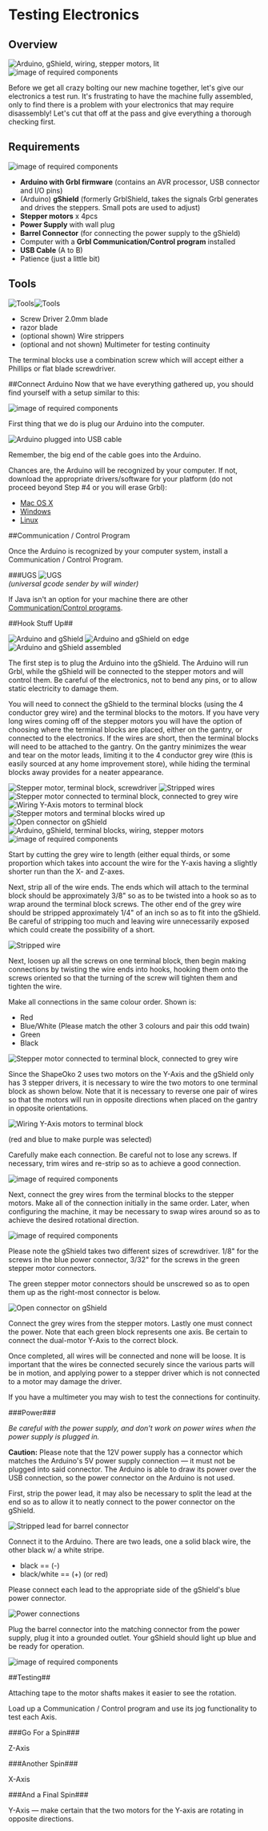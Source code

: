 # Testing Electronics
## Overview
![Arduino, gShield, wiring, stepper motors, lit](tPictures/so_e_arduino_wired_li_2.jpg) ![image of required components](tPictures/so_electronics_parts_2.jpg)

Before we get all crazy bolting our new machine together, let's give our electronics a test run. It's frustrating to have the machine fully assembled, only to find there is a problem with your electronics that may require disassembly! Let's cut that off at the pass and give everything a thorough checking first.

## Requirements

![image of required components](tPictures/so_electronics_parts_4.jpg) 

* **Arduino with Grbl firmware** (contains an AVR processor, USB connector and I/O pins)
* (Arduino) **gShield** (formerly GrblShield, takes the signals Grbl generates and drives the steppers. Small pots are used to adjust)
* **Stepper motors** x 4pcs
* **Power Supply** with wall plug
* **Barrel Connector** (for connecting the power supply to the gShield)
* Computer with a **Grbl Communication/Control program** installed
* **USB Cable** (A to B)
* Patience (just a little bit)

## Tools

![Tools](tPictures/e_test_tools_1.jpg)![Tools](tPictures/e_test_tools_2.jpg)
* Screw Driver 2.0mm blade
* razor blade
* (optional shown) Wire strippers
* (optional and not shown) Multimeter for testing continuity


The terminal blocks use a combination screw which will accept either a Phillips or flat blade screwdriver.


##Connect Arduino
Now that we have everything gathered up, you should find yourself with a setup similar to this:

![image of required components](tPictures/so_electronics_parts_4.jpg)  

First thing that we do is plug our Arduino into the computer.

![Arduino plugged into USB cable](tPictures/so_e_arduino_lit_4.jpg)

Remember, the big end of the cable goes into the Arduino. 

Chances are, the Arduino will be recognized by your computer. 
If not, download the appropriate drivers/software for your platform (do not proceed beyond Step #4 or you will erase Grbl):

* [Mac OS X](http://arduino.cc/en/Guide/MacOSX#toc2)
* [Windows](http://arduino.cc/en/Guide/Windows#toc2)
* [Linux]([http://playground.arduino.cc/Learning/Linux)

##Communication / Control Program

Once the Arduino is recognized by your computer system, install a Communication / Control Program.

###UGS
![UGS](tPictures/ugs1.png)  
*(universal gcode sender by will winder)*

If Java isn't an option for your machine there are other [Communication/Control programs](http://www.shapeoko.com/wiki/index.php/Communication_/_Control).

##Hook Stuff Up##

![Arduino and gShield](tPictures/so_e_arduino_gshield_2.jpg) ![Arduino and gShield on edge](tPictures/so_e_arduino_gshield_oe_2.jpg) ![Arduino and gShield assembled](tPictures/so_e_arduino_gshield_aa_2.jpg)

The first step is to plug the Arduino into the gShield. The Arduino will run Grbl, while the gShield will be connected to the stepper motors and will control them. Be careful of the electronics, not to bend any pins, or to allow static electricity to damage them.

You will need to connect the gShield to the terminal blocks (using the 4 conductor grey wire) and the terminal blocks to the motors. If you have very long wires coming off of the stepper motors you will have the option of choosing where the terminal blocks are placed, either on the gantry, or connected to the electronics. If the wires are short, then the terminal blocks will need to be attached to the gantry. On the gantry minimizes the wear and tear on the motor leads, limiting it to the 4 conductor grey wire (this is easily sourced at any home improvement store), while hiding the terminal blocks away provides for a neater appearance.

![Stepper motor, terminal block, screwdriver](tPictures/so_e_stepper_motor_tb_2.jpg) ![Stripped wires](tPictures/so_e_wire_stripped_2.jpg)
![Stepper motor connected to terminal block, connected to grey wire](tPictures/so_e_steppermotor_tb_wir_2.jpg) ![Wiring Y-Axis motors to terminal block](tPictures/so_e_steppermotor_tb_y_2.jpg) ![Stepper motors and terminal blocks wired up](tPictures/so_e_steppermotors_wi_a_2.jpg) ![Open connector on gShield](tPictures/so_e_arduino_open_2.jpg) ![Arduino, gShield, terminal blocks, wiring, stepper motors](tPictures/so_e_arduino_usb_2.jpg) ![image of required components](tPictures/so_e_arduino_wired_lit_2.jpg)


Start by cutting the grey wire to length (either equal thirds, or some proportion which takes into account the wire for the Y-axis having a slightly shorter run than the X- and Z-axes.

Next, strip all of the wire ends. The ends which will attach to the terminal block should be approximately 3/8" so as to be twisted into a hook so as to wrap around the terminal block screws. The other end of the grey wire should be stripped approximately 1/4" of an inch so as to fit into the gShield. Be careful of stripping too much and leaving wire unnecessarily exposed which could create the possibility of a short.

![Stripped wire](tPictures/so_e_wire_stripped_2.jpg)

Next, loosen up all the screws on one terminal block, then begin making connections by twisting the wire ends into hooks, hooking them onto the screws oriented so that the turning of the screw will tighten them and tighten the wire.

Make all connections in the same colour order. Shown is:

* Red
* Blue/White (Please match the other 3 colours and pair this odd twain)
* Green
* Black

![Stepper motor connected to terminal block, connected to grey wire](tPictures/so_e_steppermotor_tb_wired_.jpg)

Since the ShapeOko 2 uses two motors on the Y-Axis and the gShield only has 3 stepper drivers, it is necessary to wire the two motors to one terminal block as shown below. Note that it is necessary to reverse one pair of wires so that the motors will run in opposite directions when placed on the gantry in opposite orientations.

![Wiring Y-Axis motors to terminal block](tPictures/so_e_steppermotor_tb_y_4.jpg)

(red and blue to make purple was selected)

Carefully make each connection. Be careful not to lose any screws. If necessary, trim wires and re-strip so as to achieve a good connection.

![image of required components](tPictures/so_e_steppermotors_wired_4.jpg)

Next, connect the grey wires from the terminal blocks to the stepper motors. Make all of the connection initially in the same order. Later, when configuring the machine, it may be necessary to swap wires around so as to achieve the desired rotational direction.

![image of required components](tPictures/so_e_steppermotors_ar_4.jpg)

Please note the gShield takes two different sizes of screwdriver. 1/8" for the screws in the blue power connector, 3/32" for the screws in the green stepper motor connectors.

The green stepper motor connectors should be unscrewed so as to open them up as the right-most connector is below.

![Open connector on gShield](tPictures/so_e_arduino_open_4.jpg)

Connect the grey wires from the stepper motors. Lastly one must connect the power. Note that each green block represents one axis. Be certain to connect the dual-motor Y-Axis to the correct block.

Once completed, all wires will be connected and none will be loose. It is important that the wires be connected securely since the various parts will be in motion, and applying power to a stepper driver which is not connected to a motor may damage the driver.

If you have a multimeter you may wish to test the connections for continuity.

###Power###

_Be careful with the power supply, and don't work on power wires when the power supply is plugged in._

**Caution:** Please note that the 12V power supply has a connector which matches the Arduino's 5V power supply connection — it must not be plugged into said connector. The Arduino is able to draw its power over the USB connection, so the power connector on the Arduino is not used.

First, strip the power lead, it may also be necessary to split the lead at the end so as to allow it to neatly connect to the power connector on the gShield.

![Stripped lead for barrel connector](tPictures/power_connection.jpg)

Connect it to the Arduino. There are two leads, one a solid black wire, the other black w/ a white stripe. 

* black == (-)
* black/white == (+) (or red)

Please connect each lead to the appropriate side of the gShield's blue power connector.

![Power connections](tPictures/so_e_arduino_usb_4.jpg)

Plug the barrel connector into the matching connector from the power supply, plug it into a grounded outlet. Your gShield should light up blue and be ready for operation.

![image of required components](tPictures/so_e_arduino_usb_lit_4.jpg)



##Testing##

Attaching tape to the motor shafts makes it easier to see the rotation.

Load up a Communication / Control program and use its jog functionality to test each Axis.

###Go For a Spin###

Z-Axis

###Another Spin###

X-Axis

###And a Final Spin###

Y-Axis — make certain that the two motors for the Y-axis are rotating in opposite directions.